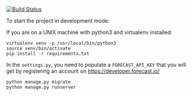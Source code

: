 [![Build Status](https://travis-ci.org/matthieuchoplin/weatherama.svg?branch=master)](https://travis-ci.org/matthieuchoplin/weatherama)


To start the project in development mode:

If you are on a UNIX machine with python3 and virtualenv installed:

```
virtualenv venv -p /usr/local/bin/python3
source venv/bin/activate
pip install -r requirements.txt
```

In the `settings.py`, you need to populate a `FORECAST_API_KEY` 
that you will get by registering an account on https://developer.forecast.io/

```
python manage.py migrate
python manage.py runserver
```
